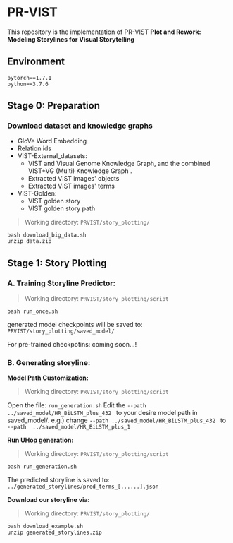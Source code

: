 # PR-VIST
This repository is the implementation of PR-VIST
**Plot and Rework: Modeling Storylines for Visual Storytelling**

## Environment
```
pytorch==1.7.1
python==3.7.6
```

## Stage 0: Preparation
### Download dataset and knowledge graphs
* GloVe Word Embedding
* Relation ids
* VIST-External_datasets: 
  * VIST and Visual Genome Knowledge Graph, and the combined VIST+VG (Multi) Knowledge Graph .
  * Extracted VIST images' objects
  * Extracted VIST images' terms
* VIST-Golden:
  * VIST golden story
  * VIST golden story path

> Working directory: `PRVIST/story_plotting/`
```bash=
bash download_big_data.sh
unzip data.zip
```
## Stage 1: Story Plotting
### A. Training Storyline Predictor: 
> Working directory: `PRVIST/story_plotting/script`
```bash=
bash run_once.sh
```
generated model checkpoints will be saved to: `PRVIST/story_plotting/saved_model/`

For pre-trained checkpotins: coming soon...!

### B. Generating storyline:
**Model Path Customization:**
> Working directory: `PRVIST/story_plotting/script`

Open the file: `run_generation.sh`
Edit the `--path ../saved_model/HR_BiLSTM_plus_432 ` to your desire model path in saved_model/. 
e.g.) change `--path ../saved_model/HR_BiLSTM_plus_432 ` to `--path  ../saved_model/HR_BiLSTM_plus_1`

**Run UHop generation:**
> Working directory: `PRVIST/story_plotting/script`
```bash=
bash run_generation.sh
```

The predicted storyline is saved to: `../generated_storylines/pred_terms_[......].json`

**Download our storyline via:**
> Working directory: `PRVIST/story_plotting/`
```bash=
bash download_example.sh
unzip generated_storylines.zip
```
